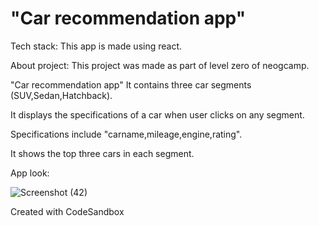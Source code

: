 # "Car recommendation app"

Tech stack:
This app is made using react.

About project:
This project was made as part of level zero of neogcamp.

"Car recommendation app" It contains three car segments (SUV,Sedan,Hatchback).

It displays the specifications of a car when user clicks on any segment.

Specifications include "carname,mileage,engine,rating".

It shows the top three cars in each segment.

App look:

![Screenshot (42)](https://user-images.githubusercontent.com/120084365/208686455-f5b38563-2b73-4ff9-86b5-4fab4952cba0.png)

Created with CodeSandbox
